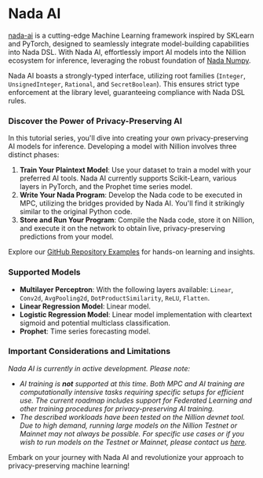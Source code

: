 # Nada AI

[nada-ai](https://github.com/NillionNetwork/nada-ai/) is a cutting-edge Machine Learning framework inspired by SKLearn and PyTorch, designed to seamlessly integrate model-building capabilities into Nada DSL. With Nada AI, effortlessly import AI models into the Nillion ecosystem for inference, leveraging the robust foundation of [Nada Numpy](./nada-numpy-introduction).

Nada AI boasts a strongly-typed interface, utilizing root families (`Integer`, `UnsignedInteger`, `Rational`, and `SecretBoolean`). This ensures strict type enforcement at the library level, guaranteeing compliance with Nada DSL rules.

### Discover the Power of Privacy-Preserving AI

In this tutorial series, you'll dive into creating your own privacy-preserving AI models for inference. Developing a model with Nillion involves three distinct phases:

1. **Train Your Plaintext Model**: Use your dataset to train a model with your preferred AI tools. Nada AI currently supports Scikit-Learn, various layers in PyTorch, and the Prophet time series model.
2. **Write Your Nada Program**: Develop the Nada code to be executed in MPC, utilizing the bridges provided by Nada AI. You'll find it strikingly similar to the original Python code.
3. **Store and Run Your Program**: Compile the Nada code, store it on Nillion, and execute it on the network to obtain live, privacy-preserving predictions from your model.

Explore our [GitHub Repository Examples](https://github.com/NillionNetwork/nada-ai/tree/main/examples) for hands-on learning and insights.

### Supported Models

- **Multilayer Perceptron**: With the following layers available: `Linear`, `Conv2d`, `AvgPooling2d`, `DotProductSimilarity`, `ReLU`, `Flatten`.
- **Linear Regression Model**: Linear model.
- **Logistic Regression Model**: Linear model implementation with cleartext sigmoid and potential multiclass classification.
- **Prophet**: Time series forecasting model.

### Important Considerations and Limitations

_Nada AI is currently in active development. Please note:_

- _AI training is **not** supported at this time. Both MPC and AI training are computationally intensive tasks requiring specific setups for efficient use. The current roadmap includes support for Federated Learning and other training procedures for privacy-preserving AI training._
- _The described workloads have been tested on the Nillion devnet tool. Due to high demand, running large models on the Nillion Testnet or Mainnet may not always be possible. For specific use cases or if you wish to run models on the Testnet or Mainnet, please contact us [here](https://app.deform.cc/form/51a162ff-4ffb-4d9b-86ec-249f087a332f/?page_number=0)._

Embark on your journey with Nada AI and revolutionize your approach to privacy-preserving machine learning!
